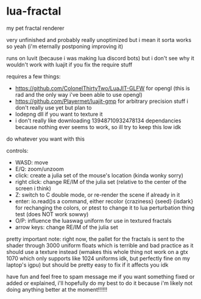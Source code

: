 # lua-fractal
my pet fractal renderer

very unfinished and probably really unoptimized but i mean it sorta works so yeah (i'm eternally postponing improving it)

runs on luvit (because i was making lua discord bots) but i don't see why it wouldn't work with luajit if you fix the require stuff

requires a few things:
- https://github.com/ColonelThirtyTwo/LuaJIT-GLFW for opengl (this is rad and the only way i've been able to use opengl)
- https://github.com/Playermet/luajit-gmp for arbitrary precision stuff i don't really use yet but plan to
- lodepng dll if you want to texture it
- i don't really like downloading 13948710932478134 dependancies because nothing ever seems to work, so ill try to keep this low idk

do whatever you want with this 

controls:
- WASD: move
- E/Q: zoom/unzoom
- click: create a julia set of the mouse's location (kinda wonky sorry)
- right click: change RE/IM of the julia set (relative to the center of the screen i think)
- Z: switch to C double mode, or re-render the scene if already in it
- enter: io.read()s a command, either recolor {craziness} {seed} {isdark} for rechanging the colors, or ptest to change it to lua perturbation thing test (does NOT work sowwy)
- O/P: influence the luaswag uniform for use in textured fractals
- arrow keys: change RE/IM of the julia set

pretty important note: right now, the pallet for the fractals is sent to the shader through 3000 uniform floats which is terrible and bad practice as it should use a texture instead (wmakes this whole thing not work on a gtx 1070 which only supports like 1024 uniforms idk, but perfectly fine on my laptop's igpu) but should be pretty easy to fix if it affects you idk

have fun and feel free to spam message me if you want something fixed or added or explained, i'll hopefully do my best to do it because i'm likely not doing anything better at the moment!!!!!!
